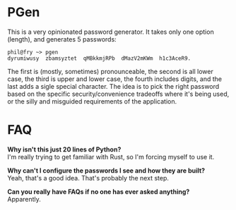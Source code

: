 PGen
====

This is a very opinionated password generator. It takes only one option (length), and generates 5 passwords:

	phil@fry ~> pgen
	dyrumiwusy	zbamsyztet	qMBkkmjRPb	dMazV2mKWm	h1c3AceR9.

The first is (mostly, sometimes) pronounceable, the second is all lower case, the third is upper and lower case, the fourth includes digits, and the last adds a sigle special character. The idea is to pick the right password based on the specific security/convenience tradeoffs where it's being used, or the silly and misguided requirements of the application.

FAQ
===

**Why isn't this just 20 lines of Python?**  
I'm really trying to get familiar with Rust, so I'm forcing myself to use it.

**Why can't I configure the passwords I see and how they are built?**  
Yeah, that's a good idea. That's probably the next step.

**Can you really have FAQs if no one has ever asked anything?**  
Apparently.
